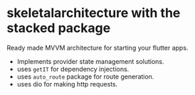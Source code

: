 # skeletalarchitecture with the stacked package
Ready made MVVM architecture for starting your flutter apps.
- Implements provider state management solutions.
- uses `getIT` for dependency injections.
- uses `auto_route` package for route generation.
- uses dio for making http requests.